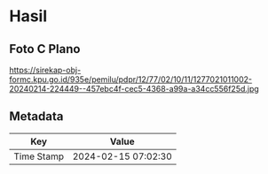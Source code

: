 # Hasil

## Foto C Plano

https://sirekap-obj-formc.kpu.go.id/935e/pemilu/pdpr/12/77/02/10/11/1277021011002-20240214-224449--457ebc4f-cec5-4368-a99a-a34cc556f25d.jpg


## Metadata

| Key        | Value               |
| ---------- | ------------------- |
| Time Stamp | 2024-02-15 07:02:30 |



